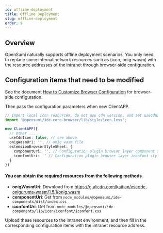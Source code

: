 ```yaml
---
id: offline-deployment
title: Offline Deployment
slug: offline-deployment
order: 9
---
```


## Overview
OpenSumi naturally supports offline deployment scenarios. You only need to replace some internal network resources such as (icon, onig-wasm) with the resource addresses of the intranet through browser-side configuration.

## Configuration items that need to be modified

See the document [How to Customize Browser Configuration](https://opensumi.com/zh/docs/integrate/universal-integrate-case/custom-config#%E6%B5%8F%E8%A7%88%E5%99%A8%E7%AB%AF%E9%85%8D%E7%BD%AE) for browser-side configuration.

Then pass the configuration parameters when new ClientAPP.

```typescript
// Import local icon resources, do not use cdn version, and set useCdnIcon to false after importing
import '@opensumi/ide-core-browser/lib/style/icon.less';

new ClientAPP({
  // other ...
  useCdnIcon: false, // see above
  onigWasmUri: '', // onig wasm file
  extensionBrowserStyleSheet: {
    componentUri: '', // Configuration plugin browser layer component style file
    iconfontUri: '' // Configuration plugin browser layer iconfont style file
  }
})
```

#### You can obtain the required resources from the following methods
- **onigWasmUri**: Download from https://g.alicdn.com/kaitian/vscode-oniguruma-wasm/1.5.1/onig.wasm
- **componentUri**: Get from `node_modules/@opensumi/ide-components/dist/index.css`
- **iconfontUri**: Get from `node_modules/@opensumi/ide-components/lib/icon/iconfont/iconfont.css`

Upload these resources to the intranet environment, and then fill in the corresponding configuration items with the intranet resource address.
